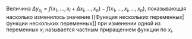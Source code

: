 Величина $\Delta y_{x_i} = f(x_1, \dots, x_i + \Delta x_i, \dots, x_n) - f(x_1, \dots, x_i, \dots, x_n)$, показывающая насколько изменилось значение [[Функция нескольких переменных|функции нескольких переменных]] при изменении одной из переменных $x_i$ называется частным приращением функции по $x_i$.